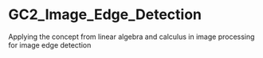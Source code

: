 # GC2_Image_Edge_Detection
Applying the concept from linear algebra and calculus in image processing for image edge detection

